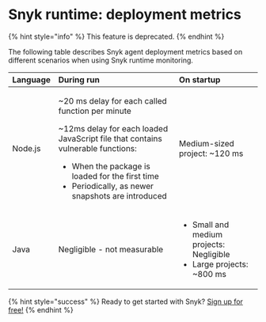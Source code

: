 # Snyk runtime: deployment metrics

{% hint style="info" %}
This feature is deprecated.
{% endhint %}

The following table describes Snyk agent deployment metrics based on different scenarios when using Snyk runtime monitoring.

<table>
  <thead>
    <tr>
      <th style="text-align:left">Language</th>
      <th style="text-align:left">During run</th>
      <th style="text-align:left">On startup</th>
    </tr>
  </thead>
  <tbody>
    <tr>
      <td style="text-align:left">Node.js</td>
      <td style="text-align:left">
        <p>~20 ms delay for each called function per minute</p>
        <p>~12ms delay for each loaded JavaScript file that contains vulnerable functions:</p>
        <ul>
          <li>When the package is loaded for the first time</li>
          <li>Periodically, as newer snapshots are introduced</li>
        </ul>
      </td>
      <td style="text-align:left">Medium-sized project: ~120 ms</td>
    </tr>
    <tr>
      <td style="text-align:left">Java</td>
      <td style="text-align:left">Negligible - not measurable</td>
      <td style="text-align:left">
        <ul>
          <li>Small and medium projects: Negligible</li>
          <li>Large projects: ~800 ms</li>
        </ul>
      </td>
    </tr>
  </tbody>
</table>

{% hint style="success" %}
Ready to get started with Snyk? [Sign up for free!](https://snyk.io/login?cta=sign-up&loc=footer&page=support_docs_page)
{% endhint %}

